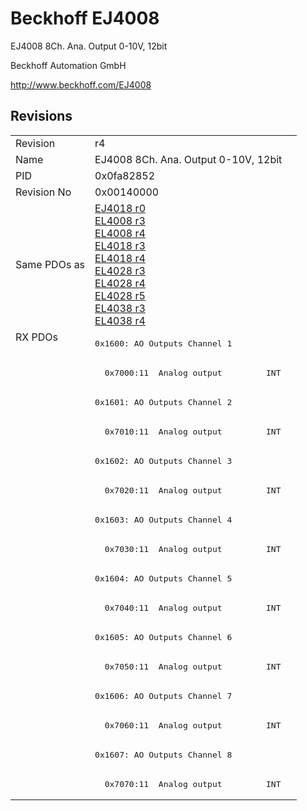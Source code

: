 # Beckhoff EJ4008

EJ4008 8Ch. Ana. Output 0-10V, 12bit

Beckhoff Automation GmbH

http://www.beckhoff.com/EJ4008

## Revisions
<table>
<tr >
<td>Revision</td>
<td>r4</td>
</tr>
<tr >
<td>Name</td>
<td>EJ4008 8Ch. Ana. Output 0-10V, 12bit</td>
</tr>
<tr >
<td>PID</td>
<td>0x0fa82852</td>
</tr>
<tr >
<td>Revision No</td>
<td>0x00140000</td>
</tr>
<tr >
<td>Same PDOs as</td>
<td><a href="EJ4018">EJ4018 r0</a><br/><a href="EL4008">EL4008 r3</a><br/><a href="EL4008">EL4008 r4</a><br/><a href="EL4018">EL4018 r3</a><br/><a href="EL4018">EL4018 r4</a><br/><a href="EL4028">EL4028 r3</a><br/><a href="EL4028">EL4028 r4</a><br/><a href="EL4028">EL4028 r5</a><br/><a href="EL4038">EL4038 r3</a><br/><a href="EL4038">EL4038 r4</a></td>
</tr>
<tr class="rxpdo pdosection">
<td rowspan=16 valign=top>RX PDOs</td>
<td><pre>0x1600: AO Outputs Channel 1</pre></td>
<td></td>
</tr>
<tr class="rxpdo">
<td><pre>  0x7000:11  Analog output         INT</pre></td>
</tr>
<tr class="rxpdo pdosection">
<td><pre>0x1601: AO Outputs Channel 2</pre></td>
</tr>
<tr class="rxpdo">
<td><pre>  0x7010:11  Analog output         INT</pre></td>
</tr>
<tr class="rxpdo pdosection">
<td><pre>0x1602: AO Outputs Channel 3</pre></td>
</tr>
<tr class="rxpdo">
<td><pre>  0x7020:11  Analog output         INT</pre></td>
</tr>
<tr class="rxpdo pdosection">
<td><pre>0x1603: AO Outputs Channel 4</pre></td>
</tr>
<tr class="rxpdo">
<td><pre>  0x7030:11  Analog output         INT</pre></td>
</tr>
<tr class="rxpdo pdosection">
<td><pre>0x1604: AO Outputs Channel 5</pre></td>
</tr>
<tr class="rxpdo">
<td><pre>  0x7040:11  Analog output         INT</pre></td>
</tr>
<tr class="rxpdo pdosection">
<td><pre>0x1605: AO Outputs Channel 6</pre></td>
</tr>
<tr class="rxpdo">
<td><pre>  0x7050:11  Analog output         INT</pre></td>
</tr>
<tr class="rxpdo pdosection">
<td><pre>0x1606: AO Outputs Channel 7</pre></td>
</tr>
<tr class="rxpdo">
<td><pre>  0x7060:11  Analog output         INT</pre></td>
</tr>
<tr class="rxpdo pdosection">
<td><pre>0x1607: AO Outputs Channel 8</pre></td>
</tr>
<tr class="rxpdo">
<td><pre>  0x7070:11  Analog output         INT</pre></td>
</tr>
</table>
